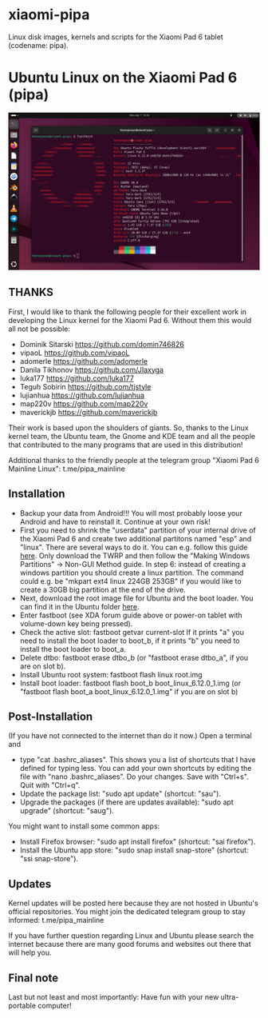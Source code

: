 # xiaomi-pipa
Linux disk images, kernels and scripts for the Xiaomi Pad 6 tablet (codename: pipa).

# Ubuntu Linux on the Xiaomi Pad 6 (pipa)
![Ubuntu Linux on the Xiaomi Pad 6 (pipa)](ubuntu-pipa.png)
## THANKS
First, I would like to thank the following people for their excellent work in developing the Linux kernel for the Xiaomi Pad 6. Without them this would all not be possible:
 - Dominik Sitarski <https://github.com/domin746826>
 - vipaoL <https://github.com/vipaoL>
 - adomerle <https://github.com/adomerle>
 - Danila Tikhonov <https://github.com/JIaxyga>
 - luka177 <https://github.com/luka177>
 - Teguh Sobirin <https://github.com/tjstyle>
 - lujianhua <https://github.com/lujianhua>
 - map220v <https://github.com/map220v>
 - maverickjb <https://github.com/maverickjb>

Their work is based upon the shoulders of giants. So, thanks to the Linux kernel team, the Ubuntu team, the Gnome and KDE team and all the people that contributed to the many programs that are used in this distribution!

Additional thanks to the friendly people at the telegram group "Xiaomi Pad 6 Mainline Linux": t.me/pipa_mainline

## Installation
 - Backup your data from Android!!! You will most probably loose your Android and have to reinstall it. Continue at your own risk!
 - First you need to shrink the "userdata" partition of your internal drive of the Xiaomi Pad 6 and create two additional partitons named "esp" and "linux". There are several ways to do it. You can e.g. follow this guide [here](https://xdaforums.com/t/pipa-how-to-install-windows-11-on-xiaomi-pad-6.4647419/). Only download the TWRP and then follow the "Making Windows Partitions" -> Non-GUI Method guide. In step 6: instead of creating a windows partition you should create a linux partition. The command could e.g. be "mkpart ext4 linux 224GB 253GB" if you would like to create a 30GB big partition at the end of the drive.
 - Next, download the root image file for Ubuntu and the boot loader. You can find it in the Ubuntu folder [here](https://mega.nz/folder/TZ9wwaIQ#Ojwu-1KhPyaYv7QwBaJQlQ/folder/aQFH3RqC).
 - Enter fastboot (see XDA forum guide above or power-on tablet with volume-down key being pressed).
 - Check the active slot: fastboot getvar current-slot
   If it prints "a" you need to install the boot loader to boot_b, if it prints "b" you need to install the boot loader to boot_a.
 - Delete dtbo: fastboot erase dtbo_b (or "fastboot erase dtbo_a", if you are on slot b).
 - Install Ubuntu root system: fastboot flash linux root.img
 - Install boot loader: fastboot flash boot_b boot_linux_6.12.0_1.img (or "fastboot flash boot_a boot_linux_6.12.0_1.img" if you are on slot b)

## Post-Installation
(If you have not connected to the internet than do it now.)
Open a terminal and
 - type "cat .bashrc_aliases". This shows you a list of shortcuts that I have defined for typing less. You can add your own shortcuts by editing the file with "nano .bashrc_aliases". Do your changes. Save with "Ctrl+s". Quit with "Ctrl+q".
 - Update the package list: "sudo apt update" (shortcut: "sau").
 - Upgrade the packages (if there are updates available): "sudo apt upgrade" (shortcut: "saug").

You might want to install some common apps:
 - Install Firefox browser: "sudo apt install firefox" (shortcut: "sai firefox").
 - Install the Ubuntu app store: "sudo snap install snap-store" (shortcut: "ssi snap-store").

## Updates
Kernel updates will be posted here because they are not hosted in Ubuntu's official repositories. You might join the dedicated telegram group to stay informed: t.me/pipa_mainline

If you have further question regarding Linux and Ubuntu please search the internet because there are many good forums and websites out there that will help you.

## Final note
Last but not least and most importantly: Have fun with your new ultra-portable computer!
